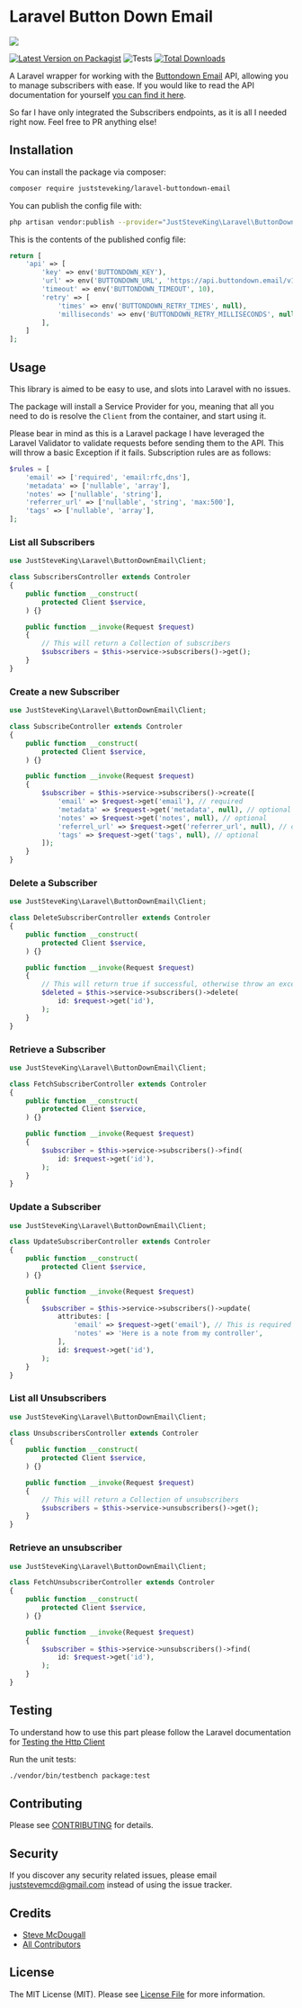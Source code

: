 # Laravel Button Down Email

<p align="center">

![](./laravel-buttondown-email.png)

</p>

[![Latest Version on Packagist](https://img.shields.io/packagist/v/juststeveking/laravel-buttondown-email.svg?style=flat-square)](https://packagist.org/packages/juststeveking/laravel-buttondown-email)
![Tests](https://github.com/juststeveking/laravel-buttondown-email/workflows/Tests/badge.svg?branch=main)
[![Total Downloads](https://img.shields.io/packagist/dt/juststeveking/laravel-buttondown-email.svg?style=flat-square)](https://packagist.org/packages/juststeveking/laravel-buttondown-email)


A Laravel wrapper for working with the [Buttondown Email](https://buttondown.email/) API, allowing you to manage subscribers with ease. If you would like to read the API documentation for yourself [you can find it here](https://api.buttondown.email/v1/schema#).

So far I have only integrated the Subscribers endpoints, as it is all I needed right now. Feel free to PR anything else!

## Installation

You can install the package via composer:

```bash
composer require juststeveking/laravel-buttondown-email
```

You can publish the config file with:
```bash
php artisan vendor:publish --provider="JustSteveKing\Laravel\ButtonDownEmail\ButtonDownServiceProvider" --tag="config"
```

This is the contents of the published config file:

```php
return [
    'api' => [
        'key' => env('BUTTONDOWN_KEY'),
        'url' => env('BUTTONDOWN_URL', 'https://api.buttondown.email/v1'),
        'timeout' => env('BUTTONDOWN_TIMEOUT', 10),
        'retry' => [
            'times' => env('BUTTONDOWN_RETRY_TIMES', null),
            'milliseconds' => env('BUTTONDOWN_RETRY_MILLISECONDS', null),
        ],
    ]
];
```

## Usage

This library is aimed to be easy to use, and slots into Laravel with no issues.

The package will install a Service Provider for you, meaning that all you need to do is resolve the `Client` from the container, and start using it.

Please bear in mind as this is a Laravel package I have leveraged the Laravel Validator to validate requests before sending them to the API. This will throw a basic Exception if it fails. Subscription rules are as follows:

```php
$rules = [
    'email' => ['required', 'email:rfc,dns'],
    'metadata' => ['nullable', 'array'],
    'notes' => ['nullable', 'string'],
    'referrer_url' => ['nullable', 'string', 'max:500'],
    'tags' => ['nullable', 'array'],
];
```


### List all Subscribers

```php
use JustSteveKing\Laravel\ButtonDownEmail\Client;

class SubscribersController extends Controler
{
    public function __construct(
        protected Client $service,
    ) {}

    public function __invoke(Request $request)
    {
        // This will return a Collection of subscribers
        $subscribers = $this->service->subscribers()->get();
    }
}
```

### Create a new Subscriber

```php
use JustSteveKing\Laravel\ButtonDownEmail\Client;

class SubscribeController extends Controler
{
    public function __construct(
        protected Client $service,
    ) {}

    public function __invoke(Request $request)
    {
        $subscriber = $this->service->subscribers()->create([
            'email' => $request->get('email'), // required
            'metadata' => $request->get('metadata', null), // optional
            'notes' => $request->get('notes', null), // optional
            'referrel_url' => $request->get('referrer_url', null), // optional
            'tags' => $request->get('tags', null), // optional
        ]);
    }
}
```

### Delete a Subscriber

```php
use JustSteveKing\Laravel\ButtonDownEmail\Client;

class DeleteSubscriberController extends Controler
{
    public function __construct(
        protected Client $service,
    ) {}

    public function __invoke(Request $request)
    {
        // This will return true if successful, otherwise throw an exception
        $deleted = $this->service->subscribers()->delete(
            id: $request->get('id'),
        );
    }
}
```

### Retrieve a Subscriber

```php
use JustSteveKing\Laravel\ButtonDownEmail\Client;

class FetchSubscriberController extends Controler
{
    public function __construct(
        protected Client $service,
    ) {}

    public function __invoke(Request $request)
    {
        $subscriber = $this->service->subscribers()->find(
            id: $request->get('id'),
        );
    }
}
```

### Update a Subscriber

```php
use JustSteveKing\Laravel\ButtonDownEmail\Client;

class UpdateSubscriberController extends Controler
{
    public function __construct(
        protected Client $service,
    ) {}

    public function __invoke(Request $request)
    {
        $subscriber = $this->service->subscribers()->update(
            attributes: [
                'email' => $request->get('email'), // This is required for creating and updating
                'notes' => 'Here is a note from my controller',
            ],
            id: $request->get('id'),
        );
    }
}
```

### List all Unsubscribers

```php
use JustSteveKing\Laravel\ButtonDownEmail\Client;

class UnsubscribersController extends Controler
{
    public function __construct(
        protected Client $service,
    ) {}

    public function __invoke(Request $request)
    {
        // This will return a Collection of unsubscribers
        $subscribers = $this->service->unsubscribers()->get();
    }
}
```

### Retrieve an unsubscriber

```php
use JustSteveKing\Laravel\ButtonDownEmail\Client;

class FetchUnsubscriberController extends Controler
{
    public function __construct(
        protected Client $service,
    ) {}

    public function __invoke(Request $request)
    {
        $subscriber = $this->service->unsubscribers()->find(
            id: $request->get('id'),
        );
    }
}
```


## Testing

To understand how to use this part please follow the Laravel documentation for [Testing the Http Client](https://laravel.com/docs/8.x/http-client#testing)


Run the unit tests:

``` bash
./vendor/bin/testbench package:test
```

## Contributing

Please see [CONTRIBUTING](.github/CONTRIBUTING.md) for details.

## Security

If you discover any security related issues, please email juststevemcd@gmail.com instead of using the issue tracker.

## Credits

- [Steve McDougall](https://github.com/JustSteveKing)
- [All Contributors](../../contributors)

## License

The MIT License (MIT). Please see [License File](LICENSE.md) for more information.

